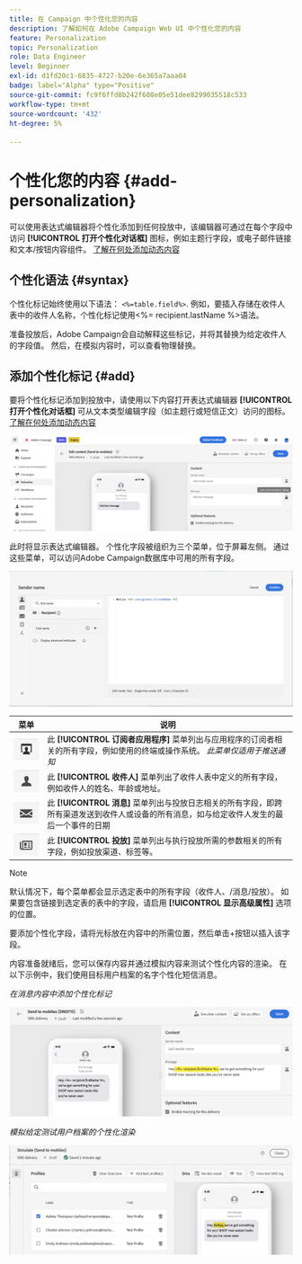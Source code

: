 ```yaml
---
title: 在 Campaign 中个性化您的内容
description: 了解如何在 Adobe Campaign Web UI 中个性化您的内容
feature: Personalization
topic: Personalization
role: Data Engineer
level: Beginner
exl-id: d1fd20c1-6835-4727-b20e-6e365a7aaa04
badge: label="Alpha" type="Positive"
source-git-commit: fc9f6ffd8b242f608e05e51dee8299035518c533
workflow-type: tm+mt
source-wordcount: '432'
ht-degree: 5%

---
```



# 个性化您的内容 {#add-personalization}

可以使用表达式编辑器将个性化添加到任何投放中，该编辑器可通过在每个字段中访问 **[!UICONTROL 打开个性化对话框]** 图标，例如主题行字段，或电子邮件链接和文本/按钮内容组件。 [了解在何处添加动态内容](gs-personalization.md/#access)

## 个性化语法 {#syntax}

个性化标记始终使用以下语法： `<%=table.field%>`. 例如，要插入存储在收件人表中的收件人名称，个性化标记使用&lt;%= recipient.lastName %>语法。

准备投放后，Adobe Campaign会自动解释这些标记，并将其替换为给定收件人的字段值。 然后，在模拟内容时，可以查看物理替换。

## 添加个性化标记 {#add}

要将个性化标记添加到投放中，请使用以下内容打开表达式编辑器 **[!UICONTROL 打开个性化对话框]** 可从文本类型编辑字段（如主题行或短信正文）访问的图标。 [了解在何处添加动态内容](gs-personalization.md/#access)

![](assets/perso-access.png)

此时将显示表达式编辑器。 个性化字段被组织为三个菜单，位于屏幕左侧。 通过这些菜单，可以访问Adobe Campaign数据库中可用的所有字段。

![](assets/perso-insert-field.png)

| 菜单 | 说明 |
|-----|------------|
| ![](assets/do-not-localize/perso-subscribers-menu.png) | 此 **[!UICONTROL 订阅者应用程序]** 菜单列出与应用程序的订阅者相关的所有字段，例如使用的终端或操作系统。 *此菜单仅适用于推送通知* |
| ![](assets/do-not-localize/perso-recipients-menu.png) | 此 **[!UICONTROL 收件人]** 菜单列出了收件人表中定义的所有字段，例如收件人的姓名、年龄或地址。 |
| ![](assets/do-not-localize/perso-message-menu.png) | 此 **[!UICONTROL 消息]** 菜单列出与投放日志相关的所有字段，即跨所有渠道发送到收件人或设备的所有消息，如与给定收件人发生的最后一个事件的日期 |
| ![](assets/do-not-localize/perso-delivery-menu.png) | 此 **[!UICONTROL 投放]** 菜单列出与执行投放所需的参数相关的所有字段，例如投放渠道、标签等。 |

>[!NOTE]
>
>默认情况下，每个菜单都会显示选定表中的所有字段（收件人、/消息/投放）。 如果要包含链接到选定表的表中的字段，请启用 **[!UICONTROL 显示高级属性]** 选项的位置。

要添加个性化字段，请将光标放在内容中的所需位置，然后单击+按钮以插入该字段。

内容准备就绪后，您可以保存内容并通过模拟内容来测试个性化内容的渲染。 在以下示例中，我们使用目标用户档案的名字个性化短信消息。

*在消息内容中添加个性化标记*

![](assets/perso-preview1.png)

*模拟给定测试用户档案的个性化渲染*

![](assets/perso-preview2.png)
